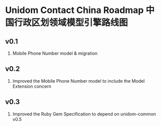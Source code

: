 # Unidom Contact China Roadmap 中国行政区划领域模型引擎路线图

## v0.1
1. Mobile Phone Number model & migration

## v0.2
1. Improved the Mobile Phone Number model to include the Model Extension concern

## v0.3
1. Improved the Ruby Gem Specification to depend on unidom-common v0.5
